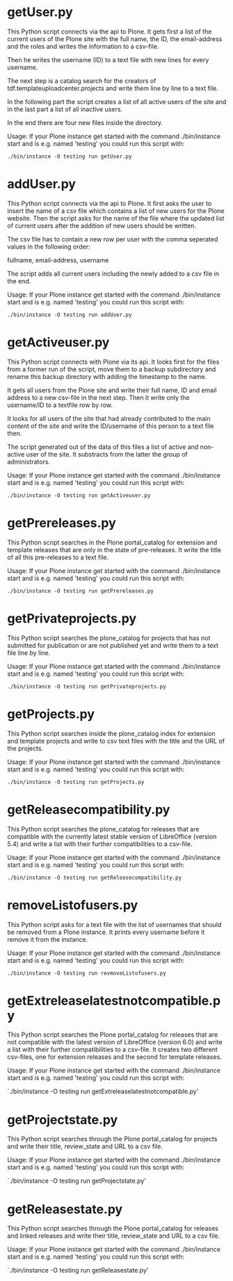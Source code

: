# getUser.py

This Python script connects via the api to Plone. It gets first a list of the current users of the Plone site with the 
full name, the ID, the email-address and the roles and writes the information to a csv-file.

Then he writes the username (ID) to a text file with new lines for every username.

The next step is a catalog search for the creators of tdf.templateuploadcenter.projects and write them
line by line to a text file.

In the following part the script creates a list of all active users of the site and in the last part a list of all 
inactive users.

In the end there are four new files inside the directory.

Usage: If your Plone instance get started with the command ./bin/instance start and is e.g. named 'testing' 
you could run this script with:

`./bin/instance -O testing run getUser.py`


# addUser.py

This Python script connects via the api to Plone. It first asks the user to insert the
name of a csv file which contains a list of new users for the Plone website. Then the 
script asks for the name of the file where the updated list of current users after the
addition of new users should be written.

The csv file has to contain a new row per user with the comma seperated values in the
following order:

fullname, email-address, username

The script adds all current users including the newly added to a csv file in the end.

Usage: If your Plone instance get started with the command ./bin/instance start and is e.g. named 'testing' 
you could run this script with:

`./bin/instance -O testing run addUser.py`


# getActiveuser.py

This Python script connects with Plone via its api. It looks first for the files from a former
run of the script, move them to a backup subdirectory and rename this backup directory with adding
the timestamp to the name.

It gets all users from the Plone site and write their full name, ID and email address to a new csv-file
in the next step. Then it write only the username/ID to a textfile row by row.

It looks for all users of the site that had already contributed to the main content of the site and 
write the ID/username of this person to a text file then.

The script generated out of the data of this files a list of active and non-active user of the site.
It substracts from the latter the group of administrators.

Usage: If your Plone instance get started with the command ./bin/instance start and is e.g. named 'testing' 
you could run this script with:

`./bin/instance -O testing run getActiveuser.py`


# getPrereleases.py

This Python script searches in the Plone portal_catalog for extension and template releases that are only 
in the state of pre-releases. It write the title of all this pre-releases to a text file.

Usage: If your Plone instance get started with the command ./bin/instance start and is e.g. named 'testing' 
you could run this script with:

`./bin/instance -O testing run getPrereleases.py`


# getPrivateprojects.py

This Python script searches the plone_catalog for projects that has not submitted for publication or are not 
published yet and write them to a text file line by line.

Usage: If your Plone instance get started with the command ./bin/instance start and is e.g. named 'testing' 
you could run this script with:

`./bin/instance -O testing run getPrivateprojects.py`


# getProjects.py

This Python script searches inside the plone_catalog index for extension and template projects and write to csv text
files with the title and the URL of the projects.

Usage: If your Plone instance get started with the command ./bin/instance start and is e.g. named 'testing' 
you could run this script with:

`./bin/instance -O testing run getProjects.py`


# getReleasecompatibility.py

This Python script searches the plone_catalog for releases that are compatible with the currently latest stable version
of LibreOffice (version 5.4) and write a list with their further compatibilities to a csv-file.

Usage: If your Plone instance get started with the command ./bin/instance start and is e.g. named 'testing' 
you could run this script with:

`./bin/instance -O testing run getReleasecompatibility.py`


# removeListofusers.py

This Python script asks for a text file with the list of usernames that should be removed from a Plone instance. It prints
every username before it remove it from the instance.

Usage: If your Plone instance get started with the command ./bin/instance start and is e.g. named 'testing' 
you could run this script with:

`./bin/instance -O testing run revmoveListofusers.py`


# getExtreleaselatestnotcompatible.py

This Python script searches the Plone portal_catalog for releases that are not compatible with the latest version of
LibreOffice (version 6.0) and write a list with their further compatibilities to a csv-file. It creates two different 
csv-files, one for extension releases and the second for template releases.

Usage: If your Plone instance get started with the command ./bin/instance start and is e.g. named 'testing' 
you could run this script with:

`./bin/instance -O testing run getExtreleaselatestnotcompatible.py'


# getProjectstate.py

This Python script searches through the Plone portal_catalog for projects and write their title, review_state and URL
to a csv file.

Usage: If your Plone instance get started with the command ./bin/instance start and is e.g. named 'testing' 
you could run this script with:

`./bin/instance -O testing run getProjectstate.py'


# getReleasestate.py

This Python script searches through the Plone portal_catalog for releases and linked releases and write 
their title, review_state and URL to a csv file.

Usage: If your Plone instance get started with the command ./bin/instance start and is e.g. named 'testing' 
you could run this script with:

`./bin/instance -O testing run getReleasestate.py'